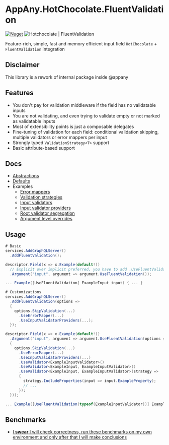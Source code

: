 # AppAny.HotChocolate.FluentValidation

[![Nuget](https://img.shields.io/nuget/v/AppAny.HotChocolate.FluentValidation.svg)](https://www.nuget.org/packages/AppAny.HotChocolate.FluentValidation) ![Hotchocolate | FluentValidation](https://github.com/appany/AppAny.HotChocolate.FluentValidation/workflows/Hotchocolate%20%7C%20FluentValidation/badge.svg)

Feature-rich, simple, fast and memory efficient input field `HotChocolate` + `FluentValidation` integration

## Disclaimer

This library is a rework of internal package inside @appany

## Features

- You don't pay for validation middleware if the field has no validatable inputs
- You are not validating, and even trying to validate empty or not marked as validatable inputs
- Most of extensibility points is just a composable delegates
- Fine-tuning of validation for each field: conditional validation skipping, multiple validators or error mappers per input
- Strongly typed `ValidationStrategy<T>` support
- Basic attribute-based support

## Docs

- [Abstractions](docs/core-abstractions.md)
- [Defaults](docs/defaults.md)
- Examples
  - [Error mappers](docs/examples/error-mappers.md)
  - [Validation strategies](docs/examples/validation-strategies.md)
  - [Input validators](docs/examples/input-validators.md)
  - [Input validator providers](docs/examples/input-validator-providers.md)
  - [Root validator segregation](docs/examples/root-validator-segregation.md)
  - [Argument level overrides](docs/examples/argument-level-overrides.md)

## Usage

```cs
# Basic
services.AddGraphQLServer()
  .AddFluentValidation();

descriptor.Field(x => x.Example(default!))
  // Explicit over implicit preferred, you have to add .UseFluentValidation() to all arguments requiring validation
  .Argument("input", argument => argument.UseFluentValidation());

... Example([UseFluentValidation] ExampleInput input) { ... }

# Customizations
services.AddGraphQLServer()
  .AddFluentValidation(options =>
  {
    options.SkipValidation(...)
      .UseErrorMapper(...)
      .UseInputValidatorProviders(...);
  });

descriptor.Field(x => x.Example(default!))
  .Argument("input", argument => argument.UseFluentValidation(options =>
  {
    options.SkipValidation(...)
      .UseErrorMapper(...)
      .UseInputValidatorProviders(...)
      .UseValidator<ExampleInputValidator>()
      .UseValidator<ExampleInput, ExampleInputValidator>()
      .UseValidator<ExampleInput, ExampleInputValidator>(strategy =>
      {
        strategy.IncludeProperties(input => input.ExampleProperty);
        // ...
      });
  }));

... Example([UseFluentValidation(typeof(ExampleInputValidator))] ExampleInput input) { ... }
```

## Benchmarks

- [I **swear** I will check correctness, run these benchmarks on my own environment and only after that I will make conclusions](tests/AppAny.HotChocolate.FluentValidation.Benchmarks/README.md)
